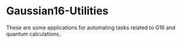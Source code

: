 # Gaussian16-Utilities
These are some applications for automating tasks related to G16 and quantum calculations.
